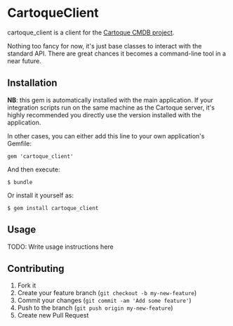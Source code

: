 # CartoqueClient

cartoque_client is a client for the [Cartoque CMDB project](http://cartoque.org/).

Nothing too fancy for now, it's just base classes to interact with the standard
API. There are great chances it becomes a command-line tool in a near future.

## Installation

**NB**: this gem is automatically installed with the main application. If your
integration scripts run on the same machine as the Cartoque server, it's highly
recommended you directly use the version installed with the application.

In other cases, you can either add this line to your own application's Gemfile:

    gem 'cartoque_client'

And then execute:

    $ bundle

Or install it yourself as:

    $ gem install cartoque_client

## Usage

TODO: Write usage instructions here

## Contributing

1. Fork it
2. Create your feature branch (`git checkout -b my-new-feature`)
3. Commit your changes (`git commit -am 'Add some feature'`)
4. Push to the branch (`git push origin my-new-feature`)
5. Create new Pull Request
